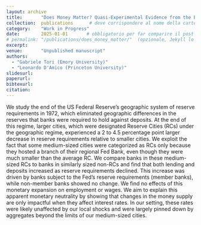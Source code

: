 ```yaml
---
layout: archive
title:       "Does Money Matter? Quasi-Experimental Evidence from the End of Geographic Reserve Requirements"
collection:  publications      # deve corrispondere al nome della cartella _publications
category:    "Work in Progress"
date:        2025-01-01       # obbligatorio per far comparire il post
# permalink: "/publications/does_money_matter/"  (opzionale, Jekyll lo calcola da solo)
excerpt:     
venue:       "Unpublished manuscript"
authors:
  - "Gabriele Tori (Emory University)"
  - "Leonardo D'Amico (Princeton University)"
slidesurl:   
paperurl:    
bibtexurl:   
citation:    
---
```


We study the end of the US Federal Reserve’s geographic system of reserve requirements in 1972, which eliminated geographic differences in the reserves that banks were required to hold against deposits. At the end of this regime, larger cities, which were designated Reserve Cities (RCs) under the geographic regime, experienced a 2 to 4.5 percentage point larger decrease in reserve requirements relative to smaller cities. We exploit the fact that some medium-sized cities were categorized as RCs only because they hosted a branch of their regional Fed Bank, even though they were much smaller than the average RC. We compare banks in these medium-sized RCs to banks in similarly sized non-RCs and find that both lending and deposits increased as reserve requirements declined. This increase was driven by banks subject to the Fed’s reserve requirements (member banks), while non-member banks showed no change. We find no effects of this monetary expansion on employment or wages. We aim to explain this apparent monetary neutrality by showing that changes in the money supply are only impactful when they affect interest rates. In our setting, these rates were likely unaffected by our local shocks and were largely pinned down by aggregates beyond the limits of our medium-sized cities.
